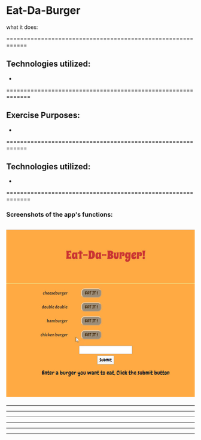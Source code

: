 # Eat-Da-Burger

what it does:

============================================================
## Technologies utilized:
- 
=============================================================
## Exercise Purposes:
- 

============================================================
## Technologies utilized:
-

=============================================================
### Screenshots of the app's functions:


![initial load](/README/screenshot_1.jpg)
--------------------------------------------------------------

--------------------------------------------------------------

--------------------------------------------------------------

--------------------------------------------------------------

--------------------------------------------------------------

--------------------------------------------------------------

--------------------------------------------------------------


